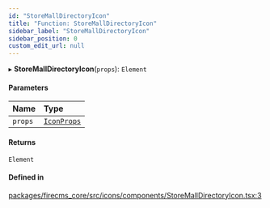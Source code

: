 ```yaml
---
id: "StoreMallDirectoryIcon"
title: "Function: StoreMallDirectoryIcon"
sidebar_label: "StoreMallDirectoryIcon"
sidebar_position: 0
custom_edit_url: null
---
```


▸ **StoreMallDirectoryIcon**(`props`): `Element`

#### Parameters

| Name | Type |
| :------ | :------ |
| `props` | [`IconProps`](../types/IconProps.md) |

#### Returns

`Element`

#### Defined in

[packages/firecms_core/src/icons/components/StoreMallDirectoryIcon.tsx:3](https://github.com/FireCMSco/firecms/blob/d45f3739/packages/firecms_core/src/icons/components/StoreMallDirectoryIcon.tsx#L3)
